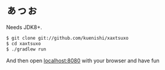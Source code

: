 # ぁっぉ

Needs JDK8+.

```sh
$ git clone git://github.com/kuenishi/xaxtsuxo
$ cd xaxtsuxo
$ ./gradlew run
```

And then open [localhost:8080](http://localhost:8080/ぁっぉ) with your browser and have fun
